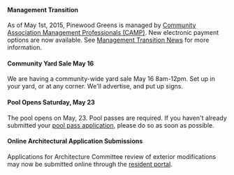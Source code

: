 
#### Management Transition

As of May 1st, 2015, Pinewood Greens is managed by [Community Association Management Professionals (CAMP)](http://www.gocampmgmt.com/).  New electronic payment options are now available.  See [Management Transition News](transition.html) for more information.

#### Community Yard Sale May 16

We are having a community-wide yard sale May 16 8am-12pm.  Set up in your yard, or at any corner. We'll advertise, and put up signs.

#### Pool Opens Saturday, May 23

The pool opens on May, 23.  Pool passes are required.  If you haven't already submitted your [pool pass application](https://skydrive.live.com/redir?resid=529E6218CA92DA58%211548), please do so as soon as possible.

#### Online Architectural Application Submissions

Applications for Architecture Committee review of exterior modifications may now be submitted online through the [resident portal](http://www.ciranet.com/ResidentPortal).

